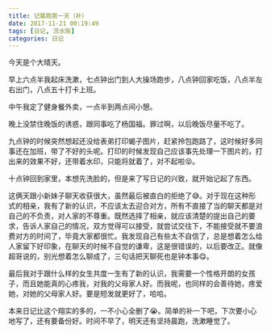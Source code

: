 ```yaml
---
title: 记晨跑第一天（补）
date: 2017-11-21 00:19:49
tags: [日记, 流水账]
categories: 日记
---
```


今天是个大晴天。

早上六点半我起床洗漱，七点钟出门到人大操场跑步，八点钟回家吃饭，八点半左右出门，八点五十打卡上班。

中午我定了健身餐外卖，一点半到两点间小憩。

晚上没禁住晚饭的诱惑，跟同事吃了杨国福。罪过啊，以后晚饭尽量不吃了。

九点钟的时候突然想起还没给表弟打印蝎子图片，赶紧拎包跑路了，这时候好多同事还在加班，带了不好的头呢。打印的时候发现自己应该事先处理一下图片的，打出来的效果不好，还带着水印，只能将就着了，对不起啦😝。

十点钟回到家里，本想先洗脸的，但是来了写日记的兴致，就开始记起了东西。

这俩天跟小新妹子聊天收获很大，虽然最后被直白的拒绝了😅。对于现在这种形式的相亲，我有了新的认识，不应该太去迎合对方，所有不直接了当的聊天都是对自己的不负责，对人家的不尊重。既然选择了相亲，就应该清楚的提出自己的要求，告诉人家自己的情况，双方觉得可以接受，就尝试交往下，不能接受就不要浪费对方的时间了，毕竟大家都很忙。我发现自己有些太不自信了，总是想着怎么给人家留下好印象，在聊天的时候不自觉的谦卑，这是很错误的，以后要改正。就像超哥说的，别光想着怎么聊成了，三句话把天聊死也是钟本事😋。

最后我对于跟什么样的女生共度一生有了新的认识，我需要一个性格开朗的女孩子，而且她能真的心疼我，对我的父母家人好。而我呢，也同样的会善待她，疼爱她，对她的父母家人好。要是短发就更好了，哈哈。

本来日记比这个翔实的多的，一不小心全删了😭。简单的补一下吧，下次要小心地写了，还有要备份好。时间不早了，明天还有坚持晨跑，洗漱睡觉了。

